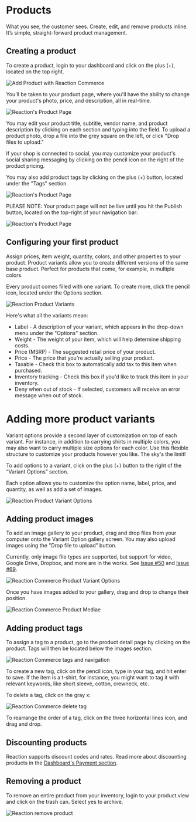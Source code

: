 # Products

What you see, the customer sees. Create, edit, and remove products inline. It’s simple, straight-forward product management.

## Creating a product

To create a product, login to your dashboard and click on the plus (+), located on the top right.

![](/assets/admin-dashboard-panel-home.png "Add Product with Reaction Commerce")

You’ll be taken to your product page, where you'll have the ability to change your product's photo, price, and description, all in real-time.

![](/assets/admin-product-details-page.png "Reaction's Product Page")

You may edit your product title, subtitle, vendor name, and product description by clicking on each section and typing into the field. To upload a product photo, drop a file into the grey square on the left, or click "Drop files to upload."

If your shop is connected to social, you may customize your product's social sharing messaging by clicking on the pencil icon on the right of the product pricing.

You may also add product tags by clicking on the plus (+) button, located under the "Tags" section.

![](/assets/admin-product-details-tag.png "Reaction's Product Page")

PLEASE NOTE: Your product page will not be live until you hit the Publish button, located on the top-right of your navigation bar:

![](/assets/admin-product-publish.png "Reaction's Product Page")

## Configuring your first product

Assign prices, item weight, quantity, colors, and other properties to your product. Product variants allow you to create different versions of the same base product. Perfect for products that come, for example, in multiple colors.

Every product comes filled with one variant. To create more, click the pencil icon, located under the Options section.

![](/assets/admin-product-variant.png "Reaction Product Variants")

Here's what all the variants mean:

- Label - A description of your variant, which appears in the drop-down menu under the "Options" section.
- Weight - The weight of your item, which will help determine shipping costs.
- Price (MSRP) - The suggested retail price of your product.
- Price - The price that you're actually selling your product.
- Taxable - Check this box to automatically add tax to this item when purchased.
- Inventory tracking - Check this box if you'd like to track this item in your inventory.
- Deny when out of stock - If selected, customers will receive an error message when out of stock.

# Adding more product variants

Variant options provide a second layer of customization on top of each variant. For instance, in addition to carrying shirts in multiple colors, you may also want to carry multiple size options for each color. Use this flexible structure to customize your products however you like. The sky's the limit!

To add options to a variant, click on the plus (+) button to the right of the “Variant Options” section.

Each option allows you to customize the option name, label, price, and quantity, as well as add a set of images.

![](/assets/admin-product-variant-2.png "Reaction Product Variant Options")

## Adding product images

To add an image gallery to your product, drag and drop files from your computer onto the Variant Option gallery screen. You may also upload images using the "Drop file to upload” button.

Currently, only image file types are supported, but support for video, Google Drive, Dropbox, and more are in the works. See [Issue #50](https://github.com/reactioncommerce/reaction/issues/50) and [Issue #69](https://github.com/reactioncommerce/reaction/issues/69).

![](/assets/admin-product-variant-options.png "Reaction Commerce Product Variant Options")

Once you have images added to your gallery, drag and drop to change their position.

![](/assets/admin-product-variant-3.png "Reaction Commerce Product Mediae")

## Adding product tags

To assign a tag to a product, go to the product detail page by clicking on the product. Tags will then be located below the images section.

![](/assets/admin-product-details-tag.png "Reaction Commerce tags and navigation")

To create a new tag, click on the pencil icon, type in your tag, and hit enter to save. If the item is a t-shirt, for instance, you might want to tag it with relevant keywords, like short sleeve, cotton, crewneck, etc.

To delete a tag, click on the gray x:

![](/assets/admin-product-delete-tags.png "Reaction Commerce delete tag")

To rearrange the order of a tag, click on the three horizontal lines icon, and drag and drop.

## Discounting products

Reaction supports discount codes and rates. Read more about discounting products in the [Dashboard's Payment section](/admin/dashboard/payments-discounts.md).

## Removing a product

To remove an entire product from your inventory, login to your product view and click on the trash can. Select yes to archive.

![](/assets/admin-product-delete.png "Reaction remove product")
